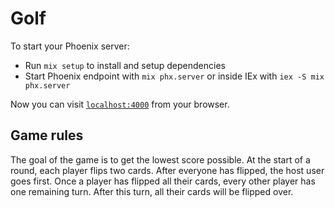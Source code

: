 # Golf

To start your Phoenix server:

  * Run `mix setup` to install and setup dependencies
  * Start Phoenix endpoint with `mix phx.server` or inside IEx with `iex -S mix phx.server`

Now you can visit [`localhost:4000`](http://localhost:4000) from your browser.

## Game rules

The goal of the game is to get the lowest score possible.
At the start of a round, each player flips two cards.
After everyone has flipped, the host user goes first.
Once a player has flipped all their cards, every other player has one remaining turn.
After this turn, all their cards will be flipped over.
